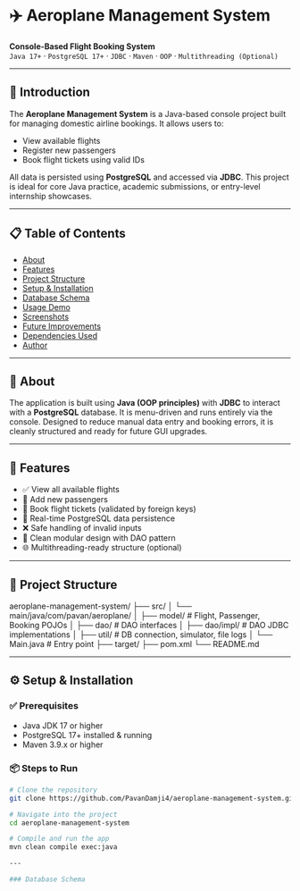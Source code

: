 # ✈️ Aeroplane Management System

**Console-Based Flight Booking System**  
`Java 17+` · `PostgreSQL 17+` · `JDBC` · `Maven` · `OOP` · `Multithreading (Optional)`

---

## 📖 Introduction

The **Aeroplane Management System** is a Java-based console project built for managing domestic airline bookings. It allows users to:

- View available flights
- Register new passengers
- Book flight tickets using valid IDs

All data is persisted using **PostgreSQL** and accessed via **JDBC**. This project is ideal for core Java practice, academic submissions, or entry-level internship showcases.

---

## 📋 Table of Contents

- [About](#about)
- [Features](#features)
- [Project Structure](#project-structure)
- [Setup & Installation](#setup--installation)
- [Database Schema](#database-schema)
- [Usage Demo](#usage-demo)
- [Screenshots](#screenshots)
- [Future Improvements](#future-improvements)
- [Dependencies Used](#dependencies-used)
- [Author](#author)

---

## 📌 About

The application is built using **Java (OOP principles)** with **JDBC** to interact with a **PostgreSQL** database. It is menu-driven and runs entirely via the console. Designed to reduce manual data entry and booking errors, it is cleanly structured and ready for future GUI upgrades.

---

## 🚀 Features

- ✅ View all available flights
- 👤 Add new passengers
- 🎫 Book flight tickets (validated by foreign keys)
- 💾 Real-time PostgreSQL data persistence
- ❌ Safe handling of invalid inputs
- 📜 Clean modular design with DAO pattern
- 🌐 Multithreading-ready structure (optional)

---

## 🧱 Project Structure

aeroplane-management-system/
├── src/
│ └── main/java/com/pavan/aeroplane/
│ ├── model/ # Flight, Passenger, Booking POJOs
│ ├── dao/ # DAO interfaces
│ ├── dao/impl/ # DAO JDBC implementations
│ ├── util/ # DB connection, simulator, file logs
│ └── Main.java # Entry point
├── target/
├── pom.xml
└── README.md


---

## ⚙️ Setup & Installation

### ✅ Prerequisites

- Java JDK 17 or higher
- PostgreSQL 17+ installed & running
- Maven 3.9.x or higher

### 📦 Steps to Run

```bash
# Clone the repository
git clone https://github.com/PavanDamji4/aeroplane-management-system.git

# Navigate into the project
cd aeroplane-management-system

# Compile and run the app
mvn clean compile exec:java

---

### Database Schema